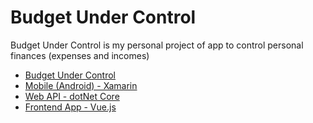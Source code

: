 # Budget Under Control 
Budget Under Control is my personal project of app to control personal finances (expenses and incomes)

- [Budget Under Control](https://github.com/lswiderski/budget-under-control)
- [Mobile (Android) - Xamarin](https://github.com/lswiderski/BudgetUnderControl.Xamarin)
- [Web API - dotNet Core](https://github.com/lswiderski/BudgetUnderControl.API)
- [Frontend App - Vue.js](https://github.com/lswiderski/BudgetUnderControl.Vue)

